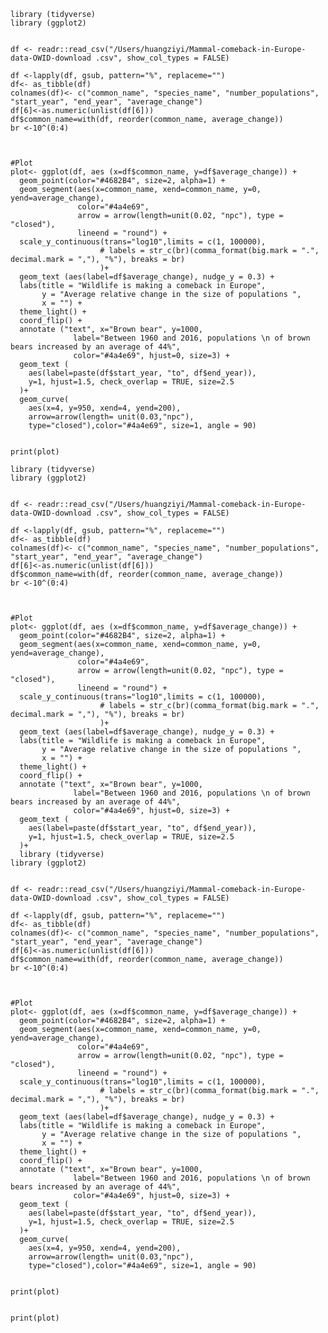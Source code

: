 
    library (tidyverse)
    library (ggplot2)


    df <- readr::read_csv("/Users/huangziyi/Mammal-comeback-in-Europe-data-OWID-download .csv", show_col_types = FALSE)

    df <-lapply(df, gsub, pattern="%", replaceme="")
    df<- as_tibble(df)
    colnames(df)<- c("common_name", "species_name", "number_populations", "start_year", "end_year", "average_change")
    df[6]<-as.numeric(unlist(df[6]))
    df$common_name=with(df, reorder(common_name, average_change))
    br <-10^(0:4)



    #Plot
    plot<- ggplot(df, aes (x=df$common_name, y=df$average_change)) + 
      geom_point(color="#4682B4", size=2, alpha=1) +
      geom_segment(aes(x=common_name, xend=common_name, y=0, yend=average_change),
                   color="#4a4e69",
                   arrow = arrow(length=unit(0.02, "npc"), type = "closed"),
                   lineend = "round") +
      scale_y_continuous(trans="log10",limits = c(1, 100000),
                        # labels = str_c(br)(comma_format(big.mark = ".", decimal.mark = ","), "%"), breaks = br) 
                        )+
      geom_text (aes(label=df$average_change), nudge_y = 0.3) +
      labs(title = "Wildlife is making a comeback in Europe", 
           y = "Average relative change in the size of populations ",
           x = "") +
      theme_light() +
      coord_flip() +
      annotate ("text", x="Brown bear", y=1000,
                  label="Between 1960 and 2016, populations \n of brown bears increased by an average of 44%",
                  color="#4a4e69", hjust=0, size=3) +
      geom_text (
        aes(label=paste(df$start_year, "to", df$end_year)),
        y=1, hjust=1.5, check_overlap = TRUE, size=2.5
      )+
      geom_curve(
        aes(x=4, y=950, xend=4, yend=200),
        arrow=arrow(length= unit(0.03,"npc"),
        type="closed"),color="#4a4e69", size=1, angle = 90)


    print(plot)

    library (tidyverse)
    library (ggplot2)


    df <- readr::read_csv("/Users/huangziyi/Mammal-comeback-in-Europe-data-OWID-download .csv", show_col_types = FALSE)

    df <-lapply(df, gsub, pattern="%", replaceme="")
    df<- as_tibble(df)
    colnames(df)<- c("common_name", "species_name", "number_populations", "start_year", "end_year", "average_change")
    df[6]<-as.numeric(unlist(df[6]))
    df$common_name=with(df, reorder(common_name, average_change))
    br <-10^(0:4)



    #Plot
    plot<- ggplot(df, aes (x=df$common_name, y=df$average_change)) + 
      geom_point(color="#4682B4", size=2, alpha=1) +
      geom_segment(aes(x=common_name, xend=common_name, y=0, yend=average_change),
                   color="#4a4e69",
                   arrow = arrow(length=unit(0.02, "npc"), type = "closed"),
                   lineend = "round") +
      scale_y_continuous(trans="log10",limits = c(1, 100000),
                        # labels = str_c(br)(comma_format(big.mark = ".", decimal.mark = ","), "%"), breaks = br) 
                        )+
      geom_text (aes(label=df$average_change), nudge_y = 0.3) +
      labs(title = "Wildlife is making a comeback in Europe", 
           y = "Average relative change in the size of populations ",
           x = "") +
      theme_light() +
      coord_flip() +
      annotate ("text", x="Brown bear", y=1000,
                  label="Between 1960 and 2016, populations \n of brown bears increased by an average of 44%",
                  color="#4a4e69", hjust=0, size=3) +
      geom_text (
        aes(label=paste(df$start_year, "to", df$end_year)),
        y=1, hjust=1.5, check_overlap = TRUE, size=2.5
      )+
      library (tidyverse)
    library (ggplot2)


    df <- readr::read_csv("/Users/huangziyi/Mammal-comeback-in-Europe-data-OWID-download .csv", show_col_types = FALSE)

    df <-lapply(df, gsub, pattern="%", replaceme="")
    df<- as_tibble(df)
    colnames(df)<- c("common_name", "species_name", "number_populations", "start_year", "end_year", "average_change")
    df[6]<-as.numeric(unlist(df[6]))
    df$common_name=with(df, reorder(common_name, average_change))
    br <-10^(0:4)



    #Plot
    plot<- ggplot(df, aes (x=df$common_name, y=df$average_change)) + 
      geom_point(color="#4682B4", size=2, alpha=1) +
      geom_segment(aes(x=common_name, xend=common_name, y=0, yend=average_change),
                   color="#4a4e69",
                   arrow = arrow(length=unit(0.02, "npc"), type = "closed"),
                   lineend = "round") +
      scale_y_continuous(trans="log10",limits = c(1, 100000),
                        # labels = str_c(br)(comma_format(big.mark = ".", decimal.mark = ","), "%"), breaks = br) 
                        )+
      geom_text (aes(label=df$average_change), nudge_y = 0.3) +
      labs(title = "Wildlife is making a comeback in Europe", 
           y = "Average relative change in the size of populations ",
           x = "") +
      theme_light() +
      coord_flip() +
      annotate ("text", x="Brown bear", y=1000,
                  label="Between 1960 and 2016, populations \n of brown bears increased by an average of 44%",
                  color="#4a4e69", hjust=0, size=3) +
      geom_text (
        aes(label=paste(df$start_year, "to", df$end_year)),
        y=1, hjust=1.5, check_overlap = TRUE, size=2.5
      )+
      geom_curve(
        aes(x=4, y=950, xend=4, yend=200),
        arrow=arrow(length= unit(0.03,"npc"),
        type="closed"),color="#4a4e69", size=1, angle = 90)


    print(plot)


    print(plot)
